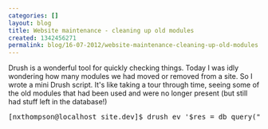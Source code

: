 ```yaml
---
categories: []
layout: blog
title: Website maintenance - cleaning up old modules
created: 1342456271
permalink: blog/16-07-2012/website-maintenance-cleaning-up-old-modules
---
```

Drush is a wonderful tool for quickly checking things. Today I was idly wondering how many modules we had moved or removed from a site. So I wrote a mini Drush script. It's like taking a tour through time, seeing some of the old modules that had been used and were no longer present (but still had stuff left in the database!)
<!--break-->
<pre language="bash">
[nxthompson@localhost site.dev]$ drush ev '$res = db_query("SELECT * FROM {system}"); while ($row = db_fetch_object($res)) { if (!file_exists($row->filename)) { echo "MISSING: {$row->filename}  |  {$row->status}  |  {$row->schema_version}\n"; }; }'
</pre>

